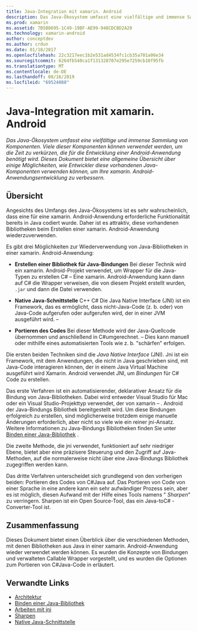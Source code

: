 ```yaml
---
title: Java-Integration mit xamarin. Android
description: Das Java-Ökosystem umfasst eine vielfältige und immense Sammlung von Komponenten. Viele dieser Komponenten können verwendet werden, um die Zeit zu verkürzen, die für die Entwicklung einer Android-Anwendung benötigt wird. Dieses Dokument bietet eine allgemeine Übersicht über einige Möglichkeiten, wie Entwickler diese vorhandenen Java-Komponenten verwenden können, um Ihre xamarin. Android-Anwendungsentwicklung zu verbessern.
ms.prod: xamarin
ms.assetid: 7B5B8695-1C49-19BF-AE99-948CDCBD2A20
ms.technology: xamarin-android
author: conceptdev
ms.author: crdun
ms.date: 01/18/2017
ms.openlocfilehash: 22c3217eec1b2e531ad4534fc1cb35a701a06e34
ms.sourcegitcommit: 6264fb540ca1f131328707e295e7259cb10f95fb
ms.translationtype: MT
ms.contentlocale: de-DE
ms.lasthandoff: 08/16/2019
ms.locfileid: "69524088"
---
```

# <a name="java-integration-with-xamarinandroid"></a>Java-Integration mit xamarin. Android

_Das Java-Ökosystem umfasst eine vielfältige und immense Sammlung von Komponenten. Viele dieser Komponenten können verwendet werden, um die Zeit zu verkürzen, die für die Entwicklung einer Android-Anwendung benötigt wird. Dieses Dokument bietet eine allgemeine Übersicht über einige Möglichkeiten, wie Entwickler diese vorhandenen Java-Komponenten verwenden können, um Ihre xamarin. Android-Anwendungsentwicklung zu verbessern._

## <a name="overview"></a>Übersicht

Angesichts des Umfangs des Java-Ökosystems ist es sehr wahrscheinlich, dass eine für eine xamarin. Android-Anwendung erforderliche Funktionalität bereits in Java codiert wurde. Daher ist es attraktiv, diese vorhandenen Bibliotheken beim Erstellen einer xamarin. Android-Anwendung wiederzuverwenden.

Es gibt drei Möglichkeiten zur Wiederverwendung von Java-Bibliotheken in einer xamarin. Android-Anwendung: 

- **Erstellen einer Bibliothek für Java-Bindungen** Bei dieser Technik wird ein xamarin. Android-Projekt verwendet, um Wrapper für die Java-Typen zu erstellen C# &ndash; Eine xamarin. Android-Anwendung kann dann auf C# die Wrapper verweisen, die von diesem Projekt erstellt wurden, `.jar` und dann die Datei verwenden. 

- **Native Java-Schnittstelle** C++ C# Die Java Native Interface (JNI) ist ein Framework, das es ermöglicht, dass nicht-Java-Code (z. b. oder) von Java-Code aufgerufen oder aufgerufen wird, der in einer JVM ausgeführt wird. &ndash; 

- **Portieren des Codes** Bei dieser Methode wird der Java-Quellcode übernommen und anschließend in C#umgerechnet. &ndash; Dies kann manuell oder mithilfe eines automatisierten Tools wie z. b. "schärfen" erfolgen. 

Die ersten beiden Techniken sind die *Java Native Interface* (JNI). Jni ist ein Framework, mit dem Anwendungen, die nicht in Java geschrieben sind, mit Java-Code interagieren können, der in einem Java Virtual Machine ausgeführt wird Xamarin. Android verwendet JNI, um *Bindungen* für C# Code zu erstellen. 

Das erste Verfahren ist ein automatisierender, deklarativer Ansatz für die Bindung von Java-Bibliotheken. Dabei wird entweder Visual Studio für Mac oder ein Visual Studio-Projekttyp verwendet, der von xamarin &ndash; . Android der Java-Bindungs Bibliothek bereitgestellt wird. Um diese Bindungen erfolgreich zu erstellen, sind möglicherweise trotzdem einige manuelle Änderungen erforderlich, aber nicht so viele wie ein reiner jni-Ansatz. Weitere Informationen zu Java-Bindungs Bibliotheken finden Sie unter [Binden einer Java-Bibliothek](~/android/platform/binding-java-library/index.md) . 

Die zweite Methode, die jni verwendet, funktioniert auf sehr niedriger Ebene, bietet aber eine präzisere Steuerung und den Zugriff auf Java-Methoden, auf die normalerweise nicht über eine Java-Bindungs Bibliothek zugegriffen werden kann. 

Das dritte Verfahren unterscheidet sich grundlegend von den vorherigen beiden: Portieren des Codes von C#Java auf. Das Portieren von Code von einer Sprache in eine andere kann ein sehr aufwändiger Prozess sein, aber es ist möglich, diesen Aufwand mit der Hilfe eines Tools namens " *Sharpen*" zu verringern. Sharpen ist ein Open Source-Tool, das ein Java-toC# -Converter-Tool ist. 



## <a name="summary"></a>Zusammenfassung

Dieses Dokument bietet einen Überblick über die verschiedenen Methoden, mit denen Bibliotheken aus Java in einer xamarin. Android-Anwendung wieder verwendet werden können. Es wurden die Konzepte von Bindungen und verwalteten Callable Wrapper vorgestellt, und es wurden die Optionen zum Portieren von C#Java-Code in erläutert. 


## <a name="related-links"></a>Verwandte Links

- [Architektur](~/android/internals/architecture.md)
- [Binden einer Java-Bibliothek](~/android/platform/binding-java-library/index.md)
- [Arbeiten mit jni](~/android/platform/java-integration/working-with-jni.md)
- [Sharpen](https://github.com/slluis/sharpen)
- [Native Java-Schnittstelle](http://docs.oracle.com/javase/7/docs/technotes~/jni/index.html)
